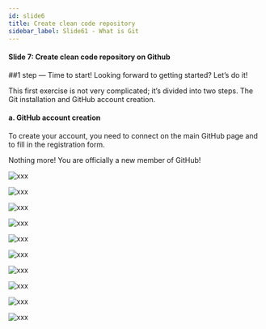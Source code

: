 ```yaml
---
id: slide6
title: Create clean code repository
sidebar_label: Slide61 - What is Git
---
```


#### Slide 7: Create clean code repository on Github

##1 step — Time to start!
Looking forward to getting started? Let’s do it!

This first exercise is not very complicated; it’s divided into two steps. The Git installation and GitHub account creation.

#### a. GitHub account creation

To create your account, you need to connect on the main GitHub page and to fill in the registration form.

Nothing more! You are officially a new member of GitHub!



![xxx](https://https://raw.githubusercontent.com/ChickenKyiv/awesome-git-article/blob/master/img/01-created-repository-help.png)

![xxx](https://https://raw.githubusercontent.com/ChickenKyiv/awesome-git-article/blob/master/img/02-github-new-repository-dropdown.png)

![xxx](https://https://raw.githubusercontent.com/ChickenKyiv/awesome-git-article/blob/master/img/04-github-empty-repository.png)

![xxx](https://https://raw.githubusercontent.com/ChickenKyiv/awesome-git-article/blob/master/img/06-create-new-repository-form.png)


![xxx](https://https://raw.githubusercontent.com/ChickenKyiv/awesome-git-article/blob/master/img/b-02-github-signin.png)

![xxx](https://https://raw.githubusercontent.com/ChickenKyiv/awesome-git-article/blob/master/img/b-03-new-repo-drowpdown.png)

![xxx](https://https://raw.githubusercontent.com/ChickenKyiv/awesome-git-article/blob/master/img/b-04-new-repository-dropdown.png)

![xxx](https://https://raw.githubusercontent.com/ChickenKyiv/awesome-git-article/blob/master/img/b-05-new-repo-form.png)

![xxx](https://https://raw.githubusercontent.com/ChickenKyiv/awesome-git-article/blob/master/img/b-06-profile-dropdown.png)

![xxx](https://https://raw.githubusercontent.com/ChickenKyiv/awesome-git-article/blob/master/img/b-07-empty-repository.png)

